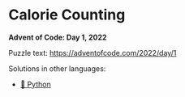 # Calorie Counting

**Advent of Code: Day 1, 2022**

Puzzle text: <https://adventofcode.com/2022/day/1>

Solutions in other languages:

- [🐍 Python](../../../../python/2022/01_calorie_counting/README.md)
